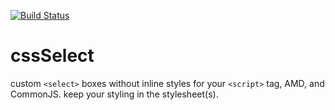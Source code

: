 [![Build Status](https://travis-ci.org/websdotcom/cssSelect.svg?branch=master)](https://travis-ci.org/websdotcom/cssSelect)

cssSelect
=========

custom `<select>` boxes without inline styles for your `<script>` tag, AMD, and CommonJS. keep your styling in the stylesheet(s).
